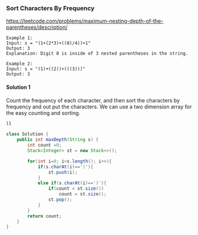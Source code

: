### Sort Characters By Frequency

https://leetcode.com/problems/maximum-nesting-depth-of-the-parentheses/description/

```
Example 1:
Input: s = "(1+(2*3)+((8)/4))+1"
Output: 3
Explanation: Digit 8 is inside of 3 nested parentheses in the string.
```

```
Example 2:
Input: s = "(1)+((2))+(((3)))"
Output: 3
```

#### Solution 1
Count the frequency of each character, and then sort the characters by frequency and out put the characters. We can use a two dimension array for the easy counting and sorting.
```java
ll
```

```java
class Solution {
    public int maxDepth(String s) {
        int count =0;
        Stack<Integer> st = new Stack<>();

        for(int i=0; i<s.length(); i++){
            if(s.charAt(i)=='('){
                st.push(i);
            }
            else if(s.charAt(i)==')'){
                if(count < st.size())
                    count = st.size();
                st.pop();
            }
        }
        return count;
    }
}
```